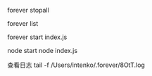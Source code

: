 forever stopall

forever list

forever start index.js 

node start
node index.js

查看日志
tail -f /Users/intenko/.forever/8OtT.log